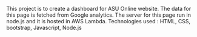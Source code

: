 This project is to create a dashboard for ASU Online website. The data for this page is fetched from Google analytics. The server for this page run in node.js and it is hosted in AWS Lambda. 
Technologies used : HTML, CSS, bootstrap, Javascript, Node.js
